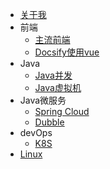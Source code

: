 - [关于我](README.md)
- 前端
    - [主流前端](front/all.md)
    - [Docsify使用vue](front/useVue.md)
- Java
    - [Java并发](java/juc.md)
    - [Java虚拟机](java/jvm.md)
- Java微服务
    - [Spring Cloud](micros/sc.md)
    - [Dubble](micros/dubble.md)
- devOps
    - [K8S](devops/k8s.md)
- [Linux](linux.md)

